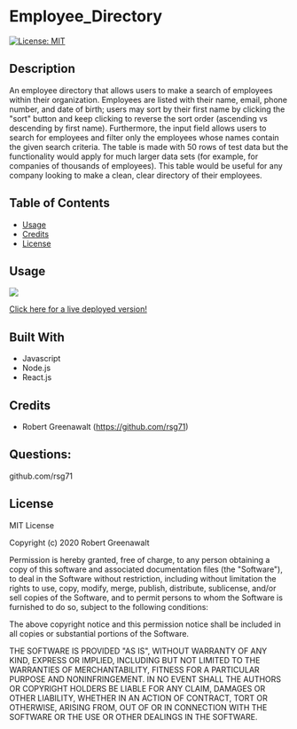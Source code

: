 # Employee_Directory




[![License: MIT](https://img.shields.io/badge/License-MIT-yellow.svg)](https://opensource.org/licenses/MIT)

## Description

An employee directory that allows users to make a search of employees within their organization. Employees are listed with their name, email, phone number, and date of birth; users may sort by their first name by clicking the "sort" button and keep clicking to reverse the sort order (ascending vs descending by first name). Furthermore, the input field allows users to search for employees and filter only the employees whose names contain the given search criteria. The table is made with 50 rows of test data but the functionality would apply for much larger data sets (for example, for companies of thousands of employees). This table would be useful for any company looking to make a clean, clear directory of their employees. 

## Table of Contents

* [Usage](#usage)
* [Credits](#credits)
* [License](#license)

## Usage

<img src="imgs/demo.gif">

[Click here for a live deployed version!](https://rsg71.github.io/Employee_Directory/)



## Built With 

* Javascript
* Node.js
* React.js


## Credits

* Robert Greenawalt (https://github.com/rsg71)


## Questions:
github.com/rsg71


## License

MIT License

Copyright (c) 2020 Robert Greenawalt

Permission is hereby granted, free of charge, to any person obtaining a copy of this software and associated documentation files (the "Software"), to deal in the Software without restriction, including without limitation the rights to use, copy, modify, merge, publish, distribute, sublicense, and/or sell copies of the Software, and to permit persons to whom the Software is furnished to do so, subject to the following conditions:

The above copyright notice and this permission notice shall be included in all copies or substantial portions of the Software.

THE SOFTWARE IS PROVIDED "AS IS", WITHOUT WARRANTY OF ANY KIND, EXPRESS OR IMPLIED, INCLUDING BUT NOT LIMITED TO THE WARRANTIES OF MERCHANTABILITY, FITNESS FOR A PARTICULAR PURPOSE AND NONINFRINGEMENT. IN NO EVENT SHALL THE AUTHORS OR COPYRIGHT HOLDERS BE LIABLE FOR ANY CLAIM, DAMAGES OR OTHER LIABILITY, WHETHER IN AN ACTION OF CONTRACT, TORT OR OTHERWISE, ARISING FROM, OUT OF OR IN CONNECTION WITH THE SOFTWARE OR THE USE OR OTHER DEALINGS IN THE SOFTWARE.